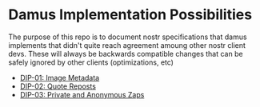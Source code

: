 
Damus Implementation Possibilities
==================================

The purpose of this repo is to document nostr specifications that damus
implements that didn't quite reach agreement amoung other nostr client devs.
These will always be backwards compatible changes that can be safely ignored by
other clients (optimizations, etc)

- [DIP-01: Image Metadata][dip1]
- [DIP-02: Quote Reposts][dip2]
- [DIP-03: Private and Anonymous Zaps][dip3]

[dip1]: 01.md
[dip2]: 02.md
[dip3]: 03.md
